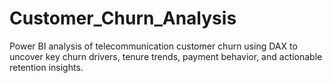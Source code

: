 # Customer_Churn_Analysis
Power BI analysis of telecommunication customer churn using DAX to uncover key churn drivers, tenure trends, payment behavior, and actionable retention insights.
